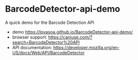 # BarcodeDetector-api-demo
A quick demo for the Barcode Detection API

 - demo https://lovasoa.github.io/BarcodeDetector-api-demo/
 - browser support: https://caniuse.com/?search=BarcodeDetector%20API
 - API documentation: https://developer.mozilla.org/en-US/docs/Web/API/BarcodeDetector


